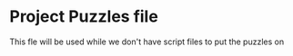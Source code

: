 # Project Puzzles file
This fle will be used while we don't have script files to put the puzzles on

<!-- 
    @todo #6:15min Wire start game, exit game and options button to its respective screens.
    @todo #31:30min When Single Enemy Target card is played, require player to select one enemy character.
    @todo #31:30min Create Flat damage effect, which causes X damage to all Target Characters. Effects must take an array of Target Characters as an input.
    @todo #1:15min Battle Phase should advance to Resolution after Player and Enemy have selected their cards.
    @todo #1:30min During Resolution Phase, execute all card effects 1 by 1
-->
